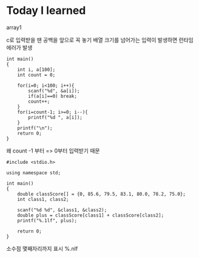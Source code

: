 # Today I learned
array1

c로 입력받을 땐 공백을 앞으로 꼭 놓기
배열 크기를 넘어가는 입력이 발생하면 런타임에러가 발생

```
int main()
{
    int i, a[100];
    int count = 0;

    for(i=0; i<100; i++){
        scanf("%d", &a[i]);
        if(a[i]==0) break;
        count++;
    }
    for(i=count-1; i>=0; i--){
        printf("%d ", a[i]);
    }
    printf("\n");
    return 0;
}
```

왜 count -1 부터 
=> 0부터 입력받기 때문

```
#include <stdio.h>

using namespace std;

int main()
{
    double classScore[] = {0, 85.6, 79.5, 83.1, 80.0, 78.2, 75.0};
    int class1, class2;

    scanf("%d %d", &class1, &class2);
    double plus = classScore[class1] + classScore[class2];
    printf("%.1lf", plus);

    return 0;
}
```
소수점 몇째자리까지 표시 %.nlf


